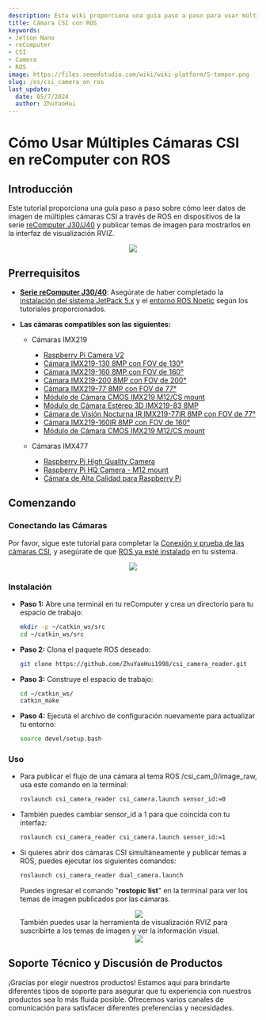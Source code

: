 ```yaml
---
description: Esta wiki proporciona una guía paso a paso para usar múltiples cámaras CSI en reComputer mediante ROS.
title: Cámara CSI con ROS
keywords:
- Jetson Nano
- reComputer
- CSI
- Camera
- ROS
image: https://files.seeedstudio.com/wiki/wiki-platform/S-tempor.png
slug: /es/csi_camera_on_ros
last_update:
  date: 05/7/2024
  author: ZhuYaoHui
---
```

# Cómo Usar Múltiples Cámaras CSI en reComputer con ROS

## Introducción
Este tutorial proporciona una guía paso a paso sobre cómo leer datos de imagen de múltiples cámaras CSI a través de ROS en dispositivos de la serie [reComputer J30/J40](https://www.seeedstudio.com/reComputer-J4012-p-5586.html) y publicar temas de imagen para mostrarlos en la interfaz de visualización RVIZ.

<div align="center">
    <img width={700} 
     src="https://files.seeedstudio.com/wiki/reComputer-Jetson/A608/recomputerj4012.jpg" />
</div>

## Prerrequisitos
- __[Serie reComputer J30/40](https://www.seeedstudio.com/reComputer-J4012-p-5586.html)__: Asegúrate de haber completado la [instalación del sistema JetPack 5.x](/es/reComputer_J4012_Flash_Jetpack) y el [entorno ROS Noetic](/es/installing_ros1) según los tutoriales proporcionados.

- __Las cámaras compatibles son las siguientes:__

  - Cámaras IMX219

    - [Raspberry Pi Camera V2](https://www.seeedstudio.com/Raspberry-Pi-Camera-Module-V2.html)
    - [Cámara IMX219-130 8MP con FOV de 130°](https://www.seeedstudio.com/IMX219-130-Camera-130-FOV-Applicable-for-Jetson-Nano-p-4606.html)
    - [Cámara IMX219-160 8MP con FOV de 160°](https://www.seeedstudio.com/IMX219-160-Camera-160-FOV-Applicable-for-Jetson-Nano-p-4603.html)
    - [Cámara IMX219-200 8MP con FOV de 200°](https://www.seeedstudio.com/IMX219-200-Camera-200-FOV-Applicable-for-Jetson-Nano-p-4609.html)
    - [Cámara IMX219-77 8MP con FOV de 77°](https://www.seeedstudio.com/IMX219-77-Camera-77-FOV-Applicable-for-Jetson-Nano-p-4608.html)
    - [Módulo de Cámara CMOS IMX219 M12/CS mount](https://www.seeedstudio.com/IMX-219-CMOS-camera-module-M12-and-CS-camera-available-p-5372.html)
    - [Módulo de Cámara Estéreo 3D IMX219-83 8MP](https://www.seeedstudio.com/IMX219-83-Stereo-Camera-8MP-Binocular-Camera-Module-Depth-Vision-Applicable-for-Jetson-Nano-p-4610.html)
    - [Cámara de Visión Nocturna IR IMX219-77IR 8MP con FOV de 77°](https://www.seeedstudio.com/IMX219-77IR-Camera-77-FOV-Infrared-Applicable-for-Jetson-Nano-p-4607.html)
    - [Cámara IMX219-160IR 8MP con FOV de 160°](https://www.seeedstudio.com/IMX219-160IR-Camera160-FOV-Infrared-Applicable-for-Jetson-Nano-p-4602.html)
    - [Módulo de Cámara CMOS IMX219 M12/CS mount](https://www.seeedstudio.com/IMX-219-CMOS-camera-module-M12-and-CS-camera-available-p-5372.html)

  - Cámaras IMX477

    - [Raspberry Pi High Quality Camera](https://www.seeedstudio.com/Raspberry-Pi-High-Quality-Cam-p-4463.html)
    - [Raspberry Pi HQ Camera - M12 mount](https://www.seeedstudio.com/Raspberry-Pi-HQ-Camera-M12-mount-p-5578.html)
    - [Cámara de Alta Calidad para Raspberry Pi](https://www.seeedstudio.com/High-Quality-Camera-For-Raspberry-Pi-Compute-Module-Jetson-Nano-p-4729.html)


## Comenzando
### Conectando las Cámaras
Por favor, sigue este tutorial para completar la [Conexión y prueba de las cámaras CSI](/es/J401_carrierboard_Hardware_Interfaces_Usage), y asegúrate de que [ROS ya esté instalado](/es/installing_ros1) en tu sistema.

<div align="center">
      <img width={700} 
      src="https://files.seeedstudio.com/wiki/robotics/hardware/csi_camera/fig0.jpg" />
  </div>

### Instalación
- **Paso 1:** Abre una terminal en tu reComputer y crea un directorio para tu espacio de trabajo:
  ```bash
  mkdir -p ~/catkin_ws/src
  cd ~/catkin_ws/src
  ```
- **Paso 2:** Clona el paquete ROS deseado:
  ```bash
  git clone https://github.com/ZhuYaoHui1998/csi_camera_reader.git
  ```

- **Paso 3:** Construye el espacio de trabajo:
  ```bash
  cd ~/catkin_ws/
  catkin_make
  ```

- **Paso 4:** Ejecuta el archivo de configuración nuevamente para actualizar tu entorno:
  ```bash
  source devel/setup.bash
  ```

### Uso
- Para publicar el flujo de una cámara al tema ROS /csi_cam_0/image_raw, usa este comando en la terminal:
  ```bash
  roslaunch csi_camera_reader csi_camera.launch sensor_id:=0
  ```

- También puedes cambiar sensor_id a 1 para que coincida con tu interfaz:
  ```bash
  roslaunch csi_camera_reader csi_camera.launch sensor_id:=1
  ```

- Si quieres abrir dos cámaras CSI simultáneamente y publicar temas a ROS, puedes ejecutar los siguientes comandos:

  ```bash
  roslaunch csi_camera_reader dual_camera.launch
  ```
  Puedes ingresar el comando "**rostopic list**" en la terminal para ver los temas de imagen publicados por las cámaras.
  <div align="center">
      <img width={700} 
      src="https://files.seeedstudio.com/wiki/robotics/hardware/csi_camera/fig1.png" />
  </div>
    También puedes usar la herramienta de visualización RVIZ para suscribirte a los temas de imagen y ver la información visual.
      <div align="center">
      <img width={700} 
      src="https://files.seeedstudio.com/wiki/robotics/hardware/csi_camera/fig2.png" />
  </div>
## Soporte Técnico y Discusión de Productos

¡Gracias por elegir nuestros productos! Estamos aquí para brindarte diferentes tipos de soporte para asegurar que tu experiencia con nuestros productos sea lo más fluida posible. Ofrecemos varios canales de comunicación para satisfacer diferentes preferencias y necesidades.

<div class="button_tech_support_container">
<a href="https://forum.seeedstudio.com/" class="button_forum"></a> 
<a href="https://www.seeedstudio.com/contacts" class="button_email"></a>
</div>

<div class="button_tech_support_container">
<a href="https://discord.gg/eWkprNDMU7" class="button_discord"></a> 
<a href="https://github.com/Seeed-Studio/wiki-documents/discussions/69" class="button_discussion"></a>
</div>